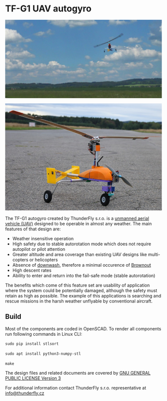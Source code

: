 # TF-G1 UAV autogyro

![TF-G1 in flight](./docs/img/TF-G1_flight.JPG "TF-G1 autogyro in flight during testing")

![TF-G1 porototype](./docs/img/TF-G1_runway.JPG "TF-G1 autogyro sitting on the test runway")

The TF-G1 autogyro created by ThunderFly s.r.o. is a [unmanned aerial vehicle (UAV)](https://en.wikipedia.org/wiki/Unmanned_aerial_vehicle) designed to be operable in almost any weather. 
The main features of that design are:

  * Weather insensitive operation
  * High safety due to stable autorotation mode which does not require autopilot or pilot attention
  * Greater altitude and area coverage than existing UAV designs  like multi-copters or helicopters
  * Absence of [downwash](https://en.wikipedia.org/wiki/Downwash), therefore a minimal occurence of [Brownout](https://en.wikipedia.org/wiki/Brownout_(aeronautics))
  * High descent rates
  * Ability to enter and return into the fail-safe mode (stable autorotation)

The benefits which come of this feature set are usability of application where the system could be potentially damaged, although the safety must retain as high as possible.  The example of this applications is searching and rescue missions in the harsh weather unflyable by conventional aircraft. 

## Build
Most of the components are coded in OpenSCAD. To render all components run following commands in Linux CLI: 

    sudo pip install stlsort

    sudo apt install python3-numpy-stl

    make 

The design files and related documents are covered by [GNU GENERAL PUBLIC LICENSE Version 3](https://www.gnu.org/licenses/gpl-3.0.en.html)

For additional information contact ThunderFly s.r.o. representative at info@thunderfly.cz
